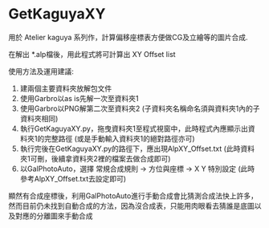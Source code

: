 # GetKaguyaXY

用於 Atelier kaguya 系列作，計算偏移座標表方便做CG及立繪等的圖片合成.

在解出 *.alp檔後，用此程式將可計算出 XY Offset list

使用方法及運用建議:
1. 建兩個主要資料夾放解包文件
2. 使用Garbro以as is先解一次至資料夾1
3. 使用Garbro以PNG解第二次至資料夾2 (子資料夾名稱命名須與資料夾1內的子資料夾相同)
4. 執行GetKaguyaXY.py，拖曳資料夾1至程式視窗中，此時程式內應顯示出資料夾1的完整路徑 (或是手動輸入資料夾1的絕對路徑亦可)
5. 執行完後在GetKaguyaXY.py的路徑下，應出現AlpXY_Offset.txt (此時資料夾1可刪，後續拿資料夾2裡的檔案去做合成即可)
6. 以GalPhotoAuto，選擇 常規合成規則 -> 方位與座標 -> X Y 特別設定 (此時參考AlpXY_Offset.txt去設定即可)

顯然有合成座標後，利用GalPhotoAuto進行手動合成會比猜測合成法快上許多，然而目前仍未找到自動合成的方法，因為沒合成表，只能用肉眼看去猜誰是底圖以及對應的分離圖來手動合成
